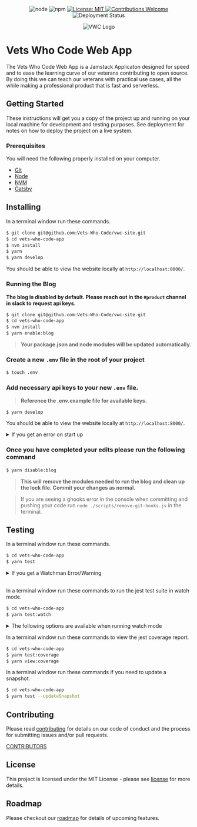 <p align=center>
  <img src=https://img.shields.io/badge/node-v10.16.0-brightgreen.svg?style=flat-square alt="node" />
  <img src=https://img.shields.io/badge/npm-v5.6.0-blue.svg?style=flat-square alt="npm" />
  <a href=https://github.com/Vets-Who-Code/vwc-site/blob/master/LICENSE>
    <img src=https://img.shields.io/badge/License-MIT-yellow.svg?style=flat-square alt="License: MIT" />
  </a>
  <a href=https://github.com/Vets-Who-Code/vwc-site/blob/master/.github/contributing.md>
    <img src=https://img.shields.io/badge/contributions-welcome-orange.svg?style=flat-square alt="Contributions Welcome" />
  </a>
  <img src=https://img.shields.io/netlify/bca54b7a-886c-4816-b7dc-1045c7e0abc4?style=flat-square alt="Deployment Status">
</p>

<p align=center>
  <img src=https://avatars1.githubusercontent.com/u/18350560?s=200&v=4 alt="VWC Logo" />
</p>


# Vets Who Code Web App

The Vets Who Code Web App is a Jamstack Applicaton designed for speed and to ease the learning curve of our veterans contributing to open source.
By doing this we can teach our veterans with practical use cases, all the while making a professional product that is fast and serverless.

## Getting Started

These instructions will get you a copy of the project up and running on your local machine for development and testing purposes. See deployment for notes on how to deploy the project on a live system.

### Prerequisites

You will need the following properly installed on your computer.

- [Git](http://git-scm.com/)
- [Node](http://nodejs.org/)
- [NVM](https://github.com/creationix/nvm)
- [Gatsby](https://www.gatsbyjs.org/)

## Installing

In a terminal window run these commands.

```sh
$ git clone git@github.com:Vets-Who-Code/vwc-site.git
$ cd vets-who-code-app
$ nvm install
$ yarn
$ yarn develop
```

You should be able to view the website locally at `http://localhost:8000/`.

### Running the Blog

**The blog is disabled by default. Please reach out in the `#product` channel in slack to request api keys.**

```sh
$ git clone git@github.com:Vets-Who-Code/vwc-site.git
$ cd vets-who-code-app
$ nvm install
$ yarn enable:blog
```
> **Your package.json and node modules will be updated automatically.**

### Create a new `.env` file in the root of your project

```sh
$ touch .env
```

### Add necessary api keys to your new `.env` file.

> **Reference the .env.example file for available keys.**

```sh
$ yarn develop
```

You should be able to view the website locally at `http://localhost:8000/`.

<details>
<summary>If you get an error on start up</summary>
<br>

```
1. Validate you ran yarn enable:blog
2. Check that your keys are correct
3. If you still are facing issues reach out in the #product channel in slack
```
</details>

### Once you have completed your edits please run the following command

```sh
$ yarn disable:blog
```

> **This will remove the modules needed to run the blog and clean up the lock file. Commit your changes as normal.**

> If you are seeing a ghooks error in the console when committing and pushing your code run `node ./scripts/remove-git-hooks.js` in the terminal.

<!-- ## Tests -->

## Testing

In a terminal window run these commands.

```sh
$ cd vets-who-code-app
$ yarn test
```

<details>
<summary>If you get a Watchman Error/Warning</summary>
<br>

```sh
~ watchman shutdown-server
~ brew update
~ brew reinstall watchman
```
</details>

<br>

In a terminal window run these commands to run the jest test suite in watch mode.

```sh
$ cd vets-who-code-app
$ yarn test:watch
```
<details>
<summary>The following options are available when running watch mode</summary>
<br>

<p align=center>
  <img src=./.github/jest-options.png alt="Jest Options" />
</p>
</details>

In a terminal window run these commands to view the jest coverage report.

```sh
$ cd vets-who-code-app
$ yarn test:coverage
$ yarn view:coverage
```

In a terminal window run these commands if you need to update a snapshot.

```sh
$ cd vets-who-code-app
$ yarn test --updateSnapshot
```

<!-- ## Deployment -->

## Contributing

Please read [contributing](https://github.com/Vets-Who-Code/vwc-site/blob/master/.github/contributing.md) for details on our code of conduct and the process for submitting issues and/or pull requests.

[CONTRIBUTORS](https://github.com/Vets-Who-Code/vwc-site/graphs/contributors)

## License

This project is licensed under the MIT License - please see [license](https://github.com/Vets-Who-Code/vwc-site/blob/master/LICENSE) for more details.

<!-- ## Acknowledgements -->

## Roadmap

Please checkout our [roadmap](https://github.com/Vets-Who-Code/vwc-site/blob/update/README/roadmap.md) for details of upcoming features.
